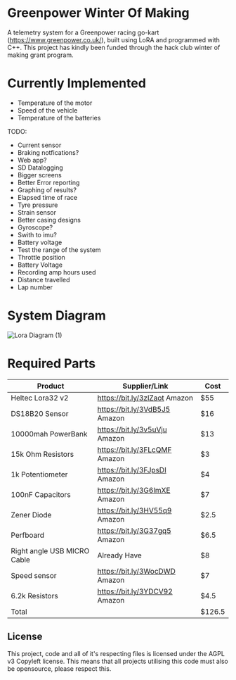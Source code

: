 
# Greenpower Winter Of Making

A telemetry system for a Greenpower racing go-kart (https://www.greenpower.co.uk/), built using LoRA and programmed with C++. This project has kindly been funded through the hack club winter of making grant program.

# Currently Implemented

- Temperature of the motor
- Speed of the vehicle
- Temperature of the batteries

TODO:

- Current sensor
- Braking notfications?
- Web app?
- SD Datalogging
- Bigger screens
- Better Error reporting
- Graphing of results?
- Elapsed time of race
- Tyre pressure
- Strain sensor
- Better casing designs
- Gyroscope?
- Swith to imu?
- Battery voltage
- Test the range of the system
- Throttle position
- Battery Voltage
- Recording amp hours used
- Distance travelled
- Lap number


# System Diagram

![Lora Diagram (1)](https://user-images.githubusercontent.com/43633955/218691854-5a6bf5c3-c304-4b04-b4e8-5104f52c9db4.png)


# Required Parts

| Product         | Supplier/Link                         | Cost   |
| --------------- | ------------------------------------- | ------ |
| Heltec Lora32 v2  | https://bit.ly/3zlZaot Amazon  | $55  |
| DS18B20 Sensor| https://bit.ly/3VdB5J5  Amazon | $16 |
| 10000mah PowerBank | https://bit.ly/3v5uVju Amazon | $13 |
| 15k Ohm Resistors | https://bit.ly/3FLcQMF Amazon | $3 |
| 1k Potentiometer | https://bit.ly/3FJpsDI Amazon | $4 |
| 100nF Capacitors| https://bit.ly/3G6lmXE Amazon| $7 |
| Zener Diode | https://bit.ly/3HV55q9 Amazon | $2.5 |
| Perfboard | https://bit.ly/3G37gq5 Amazon | $6.5 |
| Right angle USB MICRO Cable | Already Have | $8 |
| Speed sensor | https://bit.ly/3WocDWD Amazon | $7 |
| 6.2k Resistors | https://bit.ly/3YDCV92 Amazon | $4.5 |
| Total           |                                       | $126.5 |



## License

This project, code and all of it's respecting files is licensed under the AGPL v3 Copyleft license. This means that all projects utilising this code must also be opensource, please respect this.


